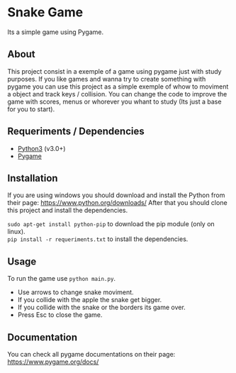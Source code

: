# Snake Game
Its a simple game using Pygame.

## About

This project consist in a exemple of a game using pygame just with study purposes.
If you like games and wanna try to create something with pygame you can use this project as a simple exemple of whow to moviment a object and track keys / collision.
You can change the code to improve the game with scores, menus or whorever you whant to study (Its just a base for you to start).

## Requeriments / Dependencies

- [Python3](https://www.python.org/downloads/) (v3.0+)
- [Pygame](https://www.pygame.org/download.shtml)

## Installation

If you are using windows you should download and install the Python from their page: https://www.python.org/downloads/
After that you should clone this project and install the dependencies.

`sudo apt-get install python-pip` to download the pip module (only on linux).  
`pip install -r requeriments.txt` to install the dependencies.

## Usage

To run the game use `python main.py`.

* Use arrows to change snake moviment.
* If you collide with the apple the snake get bigger.
* If you collide with the snake or the borders its game over.
* Press Esc to close the game.

## Documentation

You can check all pygame documentations on their page: https://www.pygame.org/docs/
